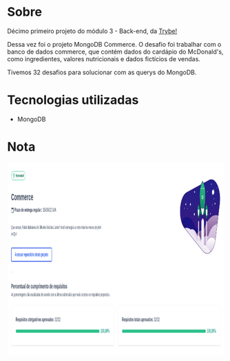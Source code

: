 <h1>Sobre</h1>
<p>Décimo primeiro projeto do módulo 3 - Back-end, da <a href="https://betrybe.com" target="_blank">Trybe!</a></p>
<p>Dessa vez foi o projeto MongoDB Commerce. O desafio foi trabalhar com o banco de dados commerce, que contém dados do cardápio do McDonald's, como ingredientes, valores nutricionais e dados fictícios de vendas. </p>
<p>Tivemos 32 desafios para solucionar com as querys do MongoDB.</p>

<h1>Tecnologias utilizadas</h1>

<ul>
  <li>MongoDB</li>
</ul>

<h1>Nota</h1>

<img src="./mongodb-commerce.png" alt="nota do projeto" width='800' height='450'>